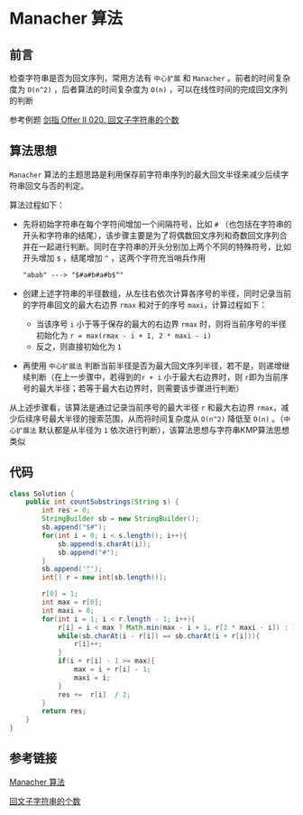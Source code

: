 # Manacher 算法


<!--more-->

## 前言

检查字符串是否为回文序列，常用方法有 `中心扩展` 和 `Manacher` 。前者的时间复杂度为 `O(n^2)` ，后者算法的时间复杂度为 `O(n)` ，可以在线性时间的完成回文序列的判断

参考例题 [剑指 Offer II 020. 回文子字符串的个数](https://leetcode-cn.com/problems/a7VOhD/)

## 算法思想

`Manacher` 算法的主题思路是利用保存前字符串序列的最大回文半径来减少后续字符串回文与否的判定。

算法过程如下：

- 先将初始字符串在每个字符间增加一个间隔符号，比如 `#` （也包括在字符串的开头和字符串的结尾），该步骤主要是为了将偶数回文序列和奇数回文序列合并在一起进行判断。同时在字符串的开头分别加上两个不同的特殊符号，比如开头增加 `$` ，结尾增加 `^` ，这两个字符充当哨兵作用

  ```markdown
  "abab" ---> "$#a#b#a#b$^"
  ```

- 创建上述字符串的半径数组，从左往右依次计算各序号的半径，同时记录当前的字符串回文的最大右边界 `rmax` 和对于的序号 `maxi`，计算过程如下：

  - 当该序号 `i` 小于等于保存的最大的右边界 `rmax` 时，则将当前序号的半径初始化为 `r = max(rmax - i + 1, 2 * maxi - i)` 
  - 反之，则直接初始化为 `1`

- 再使用 `中心扩展法` 判断当前半径是否为最大回文序列半径，若不是，则递增继续判断（在上一步骤中，若得到的`r + i` 小于最大右边界时，则 `r`即为当前序号的最大半径；若等于最大右边界时，则需要该步骤进行判断）

从上述步骤看，该算法是通过记录当前序号的最大半径 `r` 和最大右边界 `rmax`，减少后续序号最大半径的搜索范围，从而将时间复杂度从 `O(n^2)` 降低至 `O(n)` 。（`中心扩展法` 默认都是从半径为 `1` 依次进行判断），该算法思想与字符串KMP算法思想类似

## 代码

```java
class Solution {
    public int countSubstrings(String s) {
        int res = 0;
        StringBuilder sb = new StringBuilder();
        sb.append("$#");
        for(int i = 0; i < s.length(); i++){
            sb.append(s.charAt(i));
            sb.append("#");
        }
        sb.append('^');
        int[] r = new int[sb.length()];

        r[0] = 1;
        int max = r[0];
        int maxi = 0;
        for(int i = 1; i < r.length - 1; i++){
            r[i] = i < max ? Math.min(max - i + 1, r[2 * maxi - i]) : 1;
            while(sb.charAt(i - r[i]) == sb.charAt(i + r[i])){
                r[i]++;              
            }
            if(i + r[i] - 1 >= max){
                max = i + r[i] - 1;
                maxi = i;
            }
            res +=  r[i]  / 2;
        }       
        return res;
    }
}
```

## 参考链接

[Manacher 算法](https://segmentfault.com/a/1190000008484167)

[回文子字符串的个数](https://leetcode-cn.com/problems/a7VOhD/solution/hui-wen-zi-zi-fu-chuan-de-ge-shu-by-leet-ejfv/)


